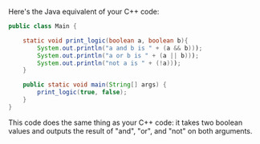 Here's the Java equivalent of your C++ code:

```java
public class Main {

    static void print_logic(boolean a, boolean b){
        System.out.println("a and b is " + (a && b)));
        System.out.println("a or b is " + (a || b)));
        System.out.println("not a is " + (!a)));
    }

    public static void main(String[] args) {
        print_logic(true, false);
    }
}
```
This code does the same thing as your C++ code: it takes two boolean values and outputs the result of "and", "or", and "not" on both arguments.

